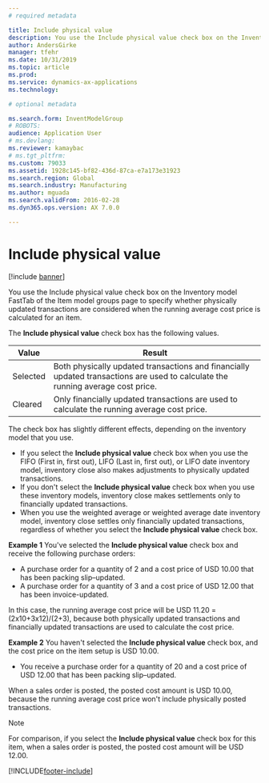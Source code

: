 ```yaml
---
# required metadata

title: Include physical value
description: You use the Include physical value check box on the Inventory model FastTab of the Item model groups page to specify whether physically updated transactions are considered when the running average cost price is calculated for an item.
author: AndersGirke
manager: tfehr
ms.date: 10/31/2019
ms.topic: article
ms.prod: 
ms.service: dynamics-ax-applications
ms.technology: 

# optional metadata

ms.search.form: InventModelGroup
# ROBOTS: 
audience: Application User
# ms.devlang: 
ms.reviewer: kamaybac
# ms.tgt_pltfrm: 
ms.custom: 79033
ms.assetid: 1928c145-bf82-436d-87ca-e7a173e31923
ms.search.region: Global
ms.search.industry: Manufacturing
ms.author: mguada
ms.search.validFrom: 2016-02-28
ms.dyn365.ops.version: AX 7.0.0

---
```


# Include physical value

[!include [banner](../includes/banner.md)]

You use the Include physical value check box on the Inventory model FastTab of the Item model groups page to specify whether physically updated transactions are considered when the running average cost price is calculated for an item.

The **Include physical value** check box has the following values.

| Value    | Result                                                                                                                          |
|----------|---------------------------------------------------------------------------------------------------------------------------------|
| Selected | Both physically updated transactions and financially updated transactions are used to calculate the running average cost price. |
| Cleared  | Only financially updated transactions are used to calculate the running average cost price.                                     |

The check box has slightly different effects, depending on the inventory model that you use.

-   If you select the **Include physical value** check box when you use the FIFO (First in, first out), LIFO (Last in, first out), or LIFO date inventory model, inventory close also makes adjustments to physically updated transactions.
-   If you don't select the **Include physical value** check box when you use these inventory models, inventory close makes settlements only to financially updated transactions.
-   When you use the weighted average or weighted average date inventory model, inventory close settles only financially updated transactions, regardless of whether you select the **Include physical value** check box.

**Example 1** You've selected the **Include physical value** check box and receive the following purchase orders:

-   A purchase order for a quantity of 2 and a cost price of USD 10.00 that has been packing slip–updated.
-   A purchase order for a quantity of 3 and a cost price of USD 12.00 that has been invoice-updated.

In this case, the running average cost price will be USD 11.20 = (2x10+3x12)/(2+3), because both physically updated transactions and financially updated transactions are used to calculate the cost price. 

**Example 2** You haven't selected the **Include physical value** check box, and the cost price on the item setup is USD 10.00. 

-   You receive a purchase order for a quantity of 20 and a cost price of USD 12.00 that has been packing slip–updated.

When a sales order is posted, the posted cost amount is USD 10.00, because the running average cost price won't include physically posted transactions. 

> [!NOTE]
> For comparison, if you select the **Include physical value** check box for this item, when a sales order is posted, the posted cost amount will be USD 12.00.


[!INCLUDE[footer-include](../../includes/footer-banner.md)]